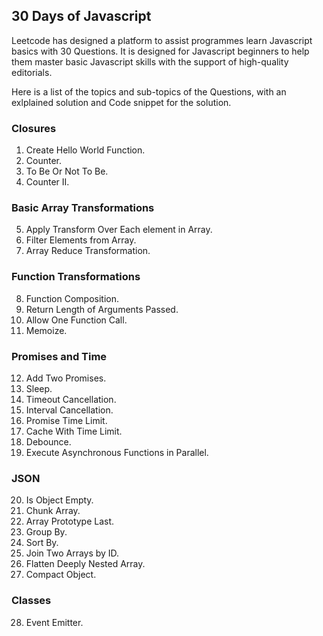 ## 30 Days of Javascript

Leetcode has designed a platform to assist programmes learn Javascript basics with 30 Questions. It is designed for Javascript beginners to help them master basic Javascript skills with the support of high-quality editorials.

Here is a list of the topics and sub-topics of the Questions, with an exlplained solution and Code snippet for the solution.

### Closures

 1. Create Hello World Function. 
 2. Counter.
 3. To Be Or Not To Be.
 4. Counter II.

### Basic Array Transformations

 5. Apply Transform Over Each element in Array.
 6. Filter Elements from Array.
 7. Array Reduce Transformation.

### Function Transformations

 8. Function Composition.
 9. Return Length of Arguments Passed.
 10. Allow One Function Call.
 11. Memoize.

### Promises and Time

 12. Add Two Promises.
 13. Sleep.
 14. Timeout Cancellation.
 15. Interval Cancellation.
 16. Promise Time Limit.
 17. Cache With Time Limit.
 18. Debounce.
 19. Execute  Asynchronous Functions in Parallel.

### JSON

 20. Is Object Empty.
 21. Chunk Array.
 22. Array Prototype Last.
 23. Group By.
 24. Sort By.
 25. Join Two Arrays by ID.
 26. Flatten Deeply Nested Array.
 27. Compact Object.

### Classes

 28. Event Emitter.
 